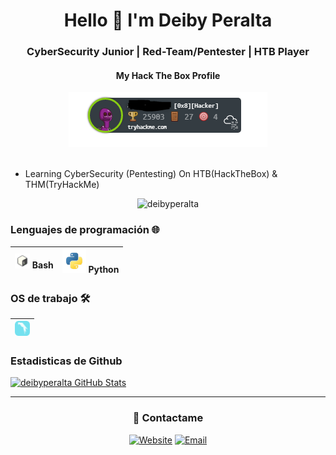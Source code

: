 
<div align="center">
  <h1> Hello 👋 I'm Deiby Peralta </h1>
</div>

<div align ="center">
<h3> CyberSecurity Junior | Red-Team/Pentester | HTB Player </h3> 
      <h4>My Hack The Box Profile</h4>
  <a title="Try hack me Profile">
<img src="https://github.com/DeibyPeralta/deibyperalta/blob/master/Captura.PNG" alt="Try hack me Profile"></a>
</div>

</br>

- Learning CyberSecurity (Pentesting) On HTB(HackTheBox) & THM(TryHackMe)

<div align="center">
<img src="https://komarev.com/ghpvc/?username=deibyperalta" alt="deibyperalta" />
</div>

### Lenguajes de programación 🌐

| [<img src="https://raw.githubusercontent.com/DeibyPeralta/DeibyPeralta.github.io/main/assets/images/tratamiento-de-tty/Bash.png" alt="Bash" width="24">](https://www.gnu.org/software/bash/) Bash | [<img src="https://raw.githubusercontent.com/github/explore/80688e429a7d4ef2fca1e82350fe8e3517d3494d/topics/python/python.png" alt="python" width="38">](https://www.python.org/) Python
|---|---|
 
### OS de trabajo 🛠️

| [<img src="https://github.com/DeibyPeralta/deibyperalta/blob/master/parrot.png" alt="parrot" width="24">](https://www.parrotsec.org/) |
|---|

### Estadisticas de Github

[![deibyperalta GitHub Stats](https://github-readme-stats.vercel.app/api?username=deibyperalta&show_icons=true&title_color=fff&icon_color=79ff97&text_color=9f9f9f&bg_color=151515)](https://github.com/deibyperalta)

<hr>

<h3 align="center"> 🤝 Contactame </h3>

<p align="center">
<a href="https://deibyperalta.github.io" target="_blank"><img alt="Website" src="https://img.shields.io/badge/Website-deibyperalta.github.io-blue?style=flat&logo=google-chrome"></a>
<a href="mailto:deibyperalta@gmail.com"><img alt="Email" src="https://img.shields.io/badge/Email-deibyperalta@gmail.com-blue?style=flat&logo=gmail"></a>
</p>
